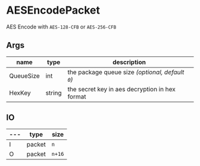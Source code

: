 # AESEncodePacket

AES Encode with `AES-128-CFB` or `AES-256-CFB`

## Args

| name      | type   | description                                      |
| --------- | ------ | ------------------------------------------------ |
| QueueSize | int    | the package queue size _(optional, default `0`)_ |
| HexKey    | string | the secret key in aes decryption in hex format   |


## IO

| --- | type   | size   |
| --- | ------ | ------ |
| I   | packet | `n`    |
| O   | packet | `n+16` |
